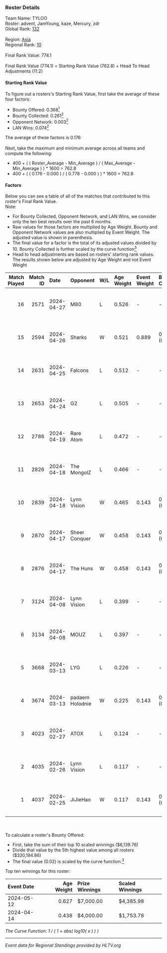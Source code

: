 ### Roster Details<br />
Team Name: TYLOO<br />
Roster: advent, JamYoung, kaze, Mercury, zdr<br />
Global Rank: [132](../../standings_global_2024_08_06.md)<br />
<br />
Region: [Asia]( ../../standings_asia_2024_08_06.md)<br />
Regional Rank: [10]( ../../standings_asia_2024_08_06.md)<br />
<br />
Final Rank Value:  774.1<br />
<br />
Final Rank Value (774.1) = Starting Rank Value (762.8) + Head To Head Adjustments (11.2)<br />

#### Starting Rank Value<br />
To figure out a rosters's Starting Rank Value, first take the average of these four factors:<br />
- Bounty Offered: 0.368[<sup>1</sup>](#table2)
- Bounty Collected: 0.261[<sup>2</sup>](#table1)
- Opponent Network: 0.003[<sup>2</sup>](#table1)
- LAN Wins: 0.074[<sup>2</sup>](#table1)

The average of these factors is 0.176<br />
<br />
Next, take the maximum and minimum average across all teams and compute the following:<br />
- 400 + ( ( Roster_Average - Min_Average ) / ( Max_Average - Min_Average ) ) * 1600 = 762.8
- 400 + ( ( 0.176 - 0.000 ) / ( 0.778 - 0.000 ) ) * 1600 = 762.8


#### Factors<br />
Below you can see a table of all of the matches that contributed to this roster's Final Rank Value.<br />
Note:<br />

- For Bounty Collected, Opponent Network, and LAN Wins, we consider only the ten best results over the past 6 months.
- Raw values for those factors are multiplied by Age Weight. Bounty and Opponent Network values are also multiplied by Event Weight. The adjusted value is shown in parenthesis.
- The final value for a factor is the total of its adjusted values divided by 10. Bounty Collected is further scaled by the curve function[<sup>3</sup>](#curveFunction)
- Head to head adjustments are based on rosters' starting rank values. The results shown below are adjusted by Age Weight and not Event Weight
<span id="table1"></span><br />


| Match Played | Match ID | Date       | Opponent        | W/L | Age Weight | Event Weight | Bounty Collected | Opponent Network | LAN Wins  | H2H Adj. | Roster                                  |
| -: | -: | :- | :- | :- | :- | :- | :- | :- | :- | -: | :- |
|           16 |     2571 | 2024-04-27 | M80             | L   | 0.526      | -            | -                | -                | -         |    -1.11 | advent, JamYoung, kaze, Mercury, zdr    |
|           15 |     2594 | 2024-04-26 | Sharks          | W   | 0.521      | 0.889        | 0.020 (0.009)    | 0.031 (0.014)    | 1 (0.521) |     8.13 | advent, JamYoung, kaze, Mercury, zdr    |
|           14 |     2631 | 2024-04-25 | Falcons         | L   | 0.512      | -            | -                | -                | -         |    -0.43 | advent, JamYoung, kaze, Mercury, zdr    |
|           13 |     2653 | 2024-04-24 | G2              | L   | 0.505      | -            | -                | -                | -         |    -0.02 | advent, JamYoung, kaze, Mercury, zdr    |
|           12 |     2786 | 2024-04-19 | Rare Atom       | L   | 0.472      | -            | -                | -                | -         |    -5.32 | advent, JamYoung, kaze, Mercury, zdr    |
|           11 |     2826 | 2024-04-18 | The MongolZ     | L   | 0.466      | -            | -                | -                | -         |    -0.03 | advent, JamYoung, kaze, Mercury, zdr    |
|           10 |     2839 | 2024-04-18 | Lynn Vision     | W   | 0.465      | 0.143        | 0.086 (0.006)    | 0.182 (0.012)    | 0 (0.000) |    12.35 | advent, JamYoung, kaze, Mercury, zdr    |
|            9 |     2870 | 2024-04-17 | Sheer Conquer   | W   | 0.458      | 0.143        | 0.000 (0.000)    | 0.018 (0.001)    | 0 (0.000) |     2.69 | advent, JamYoung, kaze, Mercury, zdr    |
|            8 |     2876 | 2024-04-17 | The Huns        | W   | 0.458      | 0.143        | 0.000 (0.000)    | 0.001 (0.000)    | 0 (0.000) |     1.72 | advent, JamYoung, kaze, Mercury, zdr    |
|            7 |     3124 | 2024-04-08 | Lynn Vision     | L   | 0.399      | -            | -                | -                | -         |    -1.90 | advent, JamYoung, kaze, Mercury, zdr    |
|            6 |     3134 | 2024-04-08 | MOUZ            | L   | 0.397      | -            | -                | -                | -         |    -0.03 | advent, JamYoung, kaze, Mercury, zdr    |
|            5 |     3668 | 2024-03-13 | LYG             | L   | 0.226      | -            | -                | -                | -         |    -4.09 | advent, JamYoung, lyrics3, Mercury, zdr |
|            4 |     3674 | 2024-03-13 | padaem Holodnie | W   | 0.225      | 0.143        | 0.000 (0.000)    | 0.000 (0.000)    | 0 (0.000) |     0.82 | advent, JamYoung, lyrics3, Mercury, zdr |
|            3 |     4023 | 2024-02-27 | ATOX            | L   | 0.124      | -            | -                | -                | -         |    -1.41 | advent, aumaN, JamYoung, kaze, Mercury  |
|            2 |     4035 | 2024-02-26 | Lynn Vision     | L   | 0.117      | -            | -                | -                | -         |    -0.60 | advent, aumaN, JamYoung, kaze, Mercury  |
|            1 |     4037 | 2024-02-25 | JiJieHao        | W   | 0.117      | 0.143        | 0.000 (0.000)    | 0.005 (0.000)    | 1 (0.117) |     0.44 | advent, aumaN, JamYoung, kaze, Mercury  |

<br />
<span id="table2"></span><br />
To calculate a roster's Bounty Offered:<br />

- First, take the sum of their top 10 scaled winnings ($6,139.76)
- Divide that value by the 5th highest value among all rosters ($320,194.86)
- The final value (0.02) is scaled by the curve function.[<sup>3</sup>](#curveFunction)

Top ten winnings for this roster:<br />

| Event Date | Age Weight | Prize Winnings | Scaled Winnings |
| :- | -: | :- | :- |
| 2024-05-12 |      0.627 | $7,000.00      | $4,385.98       |
| 2024-04-14 |      0.438 | $4,000.00      | $1,753.78       |


<span id="curveFunction"></span>_The Curve Function: 1 / ( 1 + abs( log10( x ) ) )_<br />

---
_Event data for Regional Standings provided by HLTV.org_<br />
